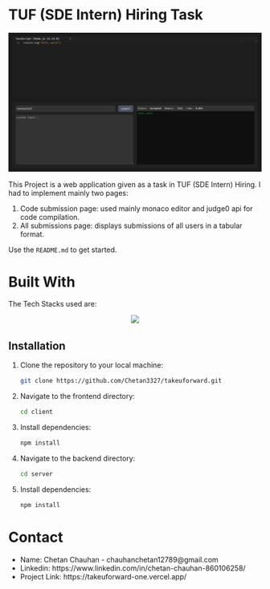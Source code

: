 <!-- ABOUT THE PROJECT -->
# TUF (SDE Intern) Hiring Task
![demo](image.png)

This Project is a web application given as a task in TUF (SDE Intern) Hiring.
I had to implement mainly two pages:

1. Code submission page: used mainly monaco editor and judge0 api for code compilation.
2. All submissions page: displays submissions of all users in a tabular format.

Use the `README.md` to get started.

<!-- BUILT WITH -->
# Built With

The Tech Stacks used are:

<div align="center">
  <a href="https://skillicons.dev">
      <img src="https://skillicons.dev/icons?i=mysql,expressjs,react,nodejs,prisma" />
  </a>
</div>

## Installation

1. Clone the repository to your local machine:

   ```bash
   git clone https://github.com/Chetan3327/takeuforward.git
   ```
2. Navigate to the frontend directory:

   ```bash
   cd client
   ```
3. Install dependencies:

   ```bash
   npm install
   ```
4. Navigate to the backend directory:

   ```bash
   cd server
   ```
5. Install dependencies:

   ```bash
   npm install
   ```

<!-- CONTACT -->
# Contact

<ul>
    <li>Name: Chetan Chauhan - chauhanchetan12789@gmail.com</li>
    <li>Linkedin: https://www.linkedin.com/in/chetan-chauhan-860106258/</li>
    <li>Project Link: https://takeuforward-one.vercel.app/</li>
</ul>